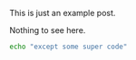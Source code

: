 <!-- layout: post -->
<!-- title: Example Entry -->
<!-- tags: example, post -->
<!-- timestamp: 1625649188 -->
<!-- slug: example -->
<!-- lead: my lead goes here. read for more... -->

This is just an example post.

Nothing to see here.

```bash
echo "except some super code"
```
